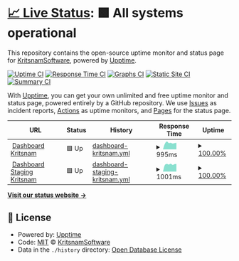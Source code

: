# [📈 Live Status](https://KritsnamSoftware.github.io/upptime): <!--live status--> **🟩 All systems operational**

This repository contains the open-source uptime monitor and status page for [KritsnamSoftware](https://KritsnamSoftware.github.io/upptime), powered by [Upptime](https://github.com/upptime/upptime).

[![Uptime CI](https://github.com/KritsnamSoftware/upptime/workflows/Uptime%20CI/badge.svg)](https://github.com/KritsnamSoftware/upptime/actions?query=workflow%3A%22Uptime+CI%22)
[![Response Time CI](https://github.com/KritsnamSoftware/upptime/workflows/Response%20Time%20CI/badge.svg)](https://github.com/KritsnamSoftware/upptime/actions?query=workflow%3A%22Response+Time+CI%22)
[![Graphs CI](https://github.com/KritsnamSoftware/upptime/workflows/Graphs%20CI/badge.svg)](https://github.com/KritsnamSoftware/upptime/actions?query=workflow%3A%22Graphs+CI%22)
[![Static Site CI](https://github.com/KritsnamSoftware/upptime/workflows/Static%20Site%20CI/badge.svg)](https://github.com/KritsnamSoftware/upptime/actions?query=workflow%3A%22Static+Site+CI%22)
[![Summary CI](https://github.com/KritsnamSoftware/upptime/workflows/Summary%20CI/badge.svg)](https://github.com/KritsnamSoftware/upptime/actions?query=workflow%3A%22Summary+CI%22)

With [Upptime](https://upptime.js.org), you can get your own unlimited and free uptime monitor and status page, powered entirely by a GitHub repository. We use [Issues](https://github.com/KritsnamSoftware/upptime/issues) as incident reports, [Actions](https://github.com/KritsnamSoftware/upptime/actions) as uptime monitors, and [Pages](https://KritsnamSoftware.github.io/upptime) for the status page.

<!--start: status pages-->
<!-- This summary is generated by Upptime (https://github.com/upptime/upptime) -->
<!-- Do not edit this manually, your changes will be overwritten -->
<!-- prettier-ignore -->
| URL | Status | History | Response Time | Uptime |
| --- | ------ | ------- | ------------- | ------ |
| <img alt="" src="https://icons.duckduckgo.com/ip3/api.dashboard.kritsnam.in.ico" height="13"> [Dashboard Kritsnam](https://api.dashboard.kritsnam.in/health) | 🟩 Up | [dashboard-kritsnam.yml](https://github.com/KritsnamSoftware/upptime/commits/HEAD/history/dashboard-kritsnam.yml) | <details><summary><img alt="Response time graph" src="./graphs/dashboard-kritsnam/response-time-week.png" height="20"> 995ms</summary><br><a href="https://KritsnamSoftware.github.io/upptime/history/dashboard-kritsnam"><img alt="Response time 994" src="https://img.shields.io/endpoint?url=https%3A%2F%2Fraw.githubusercontent.com%2FKritsnamSoftware%2Fupptime%2FHEAD%2Fapi%2Fdashboard-kritsnam%2Fresponse-time.json"></a><br><a href="https://KritsnamSoftware.github.io/upptime/history/dashboard-kritsnam"><img alt="24-hour response time 896" src="https://img.shields.io/endpoint?url=https%3A%2F%2Fraw.githubusercontent.com%2FKritsnamSoftware%2Fupptime%2FHEAD%2Fapi%2Fdashboard-kritsnam%2Fresponse-time-day.json"></a><br><a href="https://KritsnamSoftware.github.io/upptime/history/dashboard-kritsnam"><img alt="7-day response time 995" src="https://img.shields.io/endpoint?url=https%3A%2F%2Fraw.githubusercontent.com%2FKritsnamSoftware%2Fupptime%2FHEAD%2Fapi%2Fdashboard-kritsnam%2Fresponse-time-week.json"></a><br><a href="https://KritsnamSoftware.github.io/upptime/history/dashboard-kritsnam"><img alt="30-day response time 963" src="https://img.shields.io/endpoint?url=https%3A%2F%2Fraw.githubusercontent.com%2FKritsnamSoftware%2Fupptime%2FHEAD%2Fapi%2Fdashboard-kritsnam%2Fresponse-time-month.json"></a><br><a href="https://KritsnamSoftware.github.io/upptime/history/dashboard-kritsnam"><img alt="1-year response time 978" src="https://img.shields.io/endpoint?url=https%3A%2F%2Fraw.githubusercontent.com%2FKritsnamSoftware%2Fupptime%2FHEAD%2Fapi%2Fdashboard-kritsnam%2Fresponse-time-year.json"></a></details> | <details><summary><a href="https://KritsnamSoftware.github.io/upptime/history/dashboard-kritsnam">100.00%</a></summary><a href="https://KritsnamSoftware.github.io/upptime/history/dashboard-kritsnam"><img alt="All-time uptime 99.91%" src="https://img.shields.io/endpoint?url=https%3A%2F%2Fraw.githubusercontent.com%2FKritsnamSoftware%2Fupptime%2FHEAD%2Fapi%2Fdashboard-kritsnam%2Fuptime.json"></a><br><a href="https://KritsnamSoftware.github.io/upptime/history/dashboard-kritsnam"><img alt="24-hour uptime 100.00%" src="https://img.shields.io/endpoint?url=https%3A%2F%2Fraw.githubusercontent.com%2FKritsnamSoftware%2Fupptime%2FHEAD%2Fapi%2Fdashboard-kritsnam%2Fuptime-day.json"></a><br><a href="https://KritsnamSoftware.github.io/upptime/history/dashboard-kritsnam"><img alt="7-day uptime 100.00%" src="https://img.shields.io/endpoint?url=https%3A%2F%2Fraw.githubusercontent.com%2FKritsnamSoftware%2Fupptime%2FHEAD%2Fapi%2Fdashboard-kritsnam%2Fuptime-week.json"></a><br><a href="https://KritsnamSoftware.github.io/upptime/history/dashboard-kritsnam"><img alt="30-day uptime 99.81%" src="https://img.shields.io/endpoint?url=https%3A%2F%2Fraw.githubusercontent.com%2FKritsnamSoftware%2Fupptime%2FHEAD%2Fapi%2Fdashboard-kritsnam%2Fuptime-month.json"></a><br><a href="https://KritsnamSoftware.github.io/upptime/history/dashboard-kritsnam"><img alt="1-year uptime 99.87%" src="https://img.shields.io/endpoint?url=https%3A%2F%2Fraw.githubusercontent.com%2FKritsnamSoftware%2Fupptime%2FHEAD%2Fapi%2Fdashboard-kritsnam%2Fuptime-year.json"></a></details>
| <img alt="" src="https://icons.duckduckgo.com/ip3/api.dashboard-staging.kritsnam.in.ico" height="13"> [Dashboard Staging Kritsnam](https://api.dashboard-staging.kritsnam.in/health) | 🟩 Up | [dashboard-staging-kritsnam.yml](https://github.com/KritsnamSoftware/upptime/commits/HEAD/history/dashboard-staging-kritsnam.yml) | <details><summary><img alt="Response time graph" src="./graphs/dashboard-staging-kritsnam/response-time-week.png" height="20"> 1001ms</summary><br><a href="https://KritsnamSoftware.github.io/upptime/history/dashboard-staging-kritsnam"><img alt="Response time 982" src="https://img.shields.io/endpoint?url=https%3A%2F%2Fraw.githubusercontent.com%2FKritsnamSoftware%2Fupptime%2FHEAD%2Fapi%2Fdashboard-staging-kritsnam%2Fresponse-time.json"></a><br><a href="https://KritsnamSoftware.github.io/upptime/history/dashboard-staging-kritsnam"><img alt="24-hour response time 1042" src="https://img.shields.io/endpoint?url=https%3A%2F%2Fraw.githubusercontent.com%2FKritsnamSoftware%2Fupptime%2FHEAD%2Fapi%2Fdashboard-staging-kritsnam%2Fresponse-time-day.json"></a><br><a href="https://KritsnamSoftware.github.io/upptime/history/dashboard-staging-kritsnam"><img alt="7-day response time 1001" src="https://img.shields.io/endpoint?url=https%3A%2F%2Fraw.githubusercontent.com%2FKritsnamSoftware%2Fupptime%2FHEAD%2Fapi%2Fdashboard-staging-kritsnam%2Fresponse-time-week.json"></a><br><a href="https://KritsnamSoftware.github.io/upptime/history/dashboard-staging-kritsnam"><img alt="30-day response time 978" src="https://img.shields.io/endpoint?url=https%3A%2F%2Fraw.githubusercontent.com%2FKritsnamSoftware%2Fupptime%2FHEAD%2Fapi%2Fdashboard-staging-kritsnam%2Fresponse-time-month.json"></a><br><a href="https://KritsnamSoftware.github.io/upptime/history/dashboard-staging-kritsnam"><img alt="1-year response time 970" src="https://img.shields.io/endpoint?url=https%3A%2F%2Fraw.githubusercontent.com%2FKritsnamSoftware%2Fupptime%2FHEAD%2Fapi%2Fdashboard-staging-kritsnam%2Fresponse-time-year.json"></a></details> | <details><summary><a href="https://KritsnamSoftware.github.io/upptime/history/dashboard-staging-kritsnam">100.00%</a></summary><a href="https://KritsnamSoftware.github.io/upptime/history/dashboard-staging-kritsnam"><img alt="All-time uptime 99.91%" src="https://img.shields.io/endpoint?url=https%3A%2F%2Fraw.githubusercontent.com%2FKritsnamSoftware%2Fupptime%2FHEAD%2Fapi%2Fdashboard-staging-kritsnam%2Fuptime.json"></a><br><a href="https://KritsnamSoftware.github.io/upptime/history/dashboard-staging-kritsnam"><img alt="24-hour uptime 100.00%" src="https://img.shields.io/endpoint?url=https%3A%2F%2Fraw.githubusercontent.com%2FKritsnamSoftware%2Fupptime%2FHEAD%2Fapi%2Fdashboard-staging-kritsnam%2Fuptime-day.json"></a><br><a href="https://KritsnamSoftware.github.io/upptime/history/dashboard-staging-kritsnam"><img alt="7-day uptime 100.00%" src="https://img.shields.io/endpoint?url=https%3A%2F%2Fraw.githubusercontent.com%2FKritsnamSoftware%2Fupptime%2FHEAD%2Fapi%2Fdashboard-staging-kritsnam%2Fuptime-week.json"></a><br><a href="https://KritsnamSoftware.github.io/upptime/history/dashboard-staging-kritsnam"><img alt="30-day uptime 98.83%" src="https://img.shields.io/endpoint?url=https%3A%2F%2Fraw.githubusercontent.com%2FKritsnamSoftware%2Fupptime%2FHEAD%2Fapi%2Fdashboard-staging-kritsnam%2Fuptime-month.json"></a><br><a href="https://KritsnamSoftware.github.io/upptime/history/dashboard-staging-kritsnam"><img alt="1-year uptime 99.88%" src="https://img.shields.io/endpoint?url=https%3A%2F%2Fraw.githubusercontent.com%2FKritsnamSoftware%2Fupptime%2FHEAD%2Fapi%2Fdashboard-staging-kritsnam%2Fuptime-year.json"></a></details>

<!--end: status pages-->

[**Visit our status website →**](https://KritsnamSoftware.github.io/upptime)

## 📄 License

- Powered by: [Upptime](https://github.com/upptime/upptime)
- Code: [MIT](./LICENSE) © [KritsnamSoftware](https://KritsnamSoftware.github.io/upptime)
- Data in the `./history` directory: [Open Database License](https://opendatacommons.org/licenses/odbl/1-0/)
